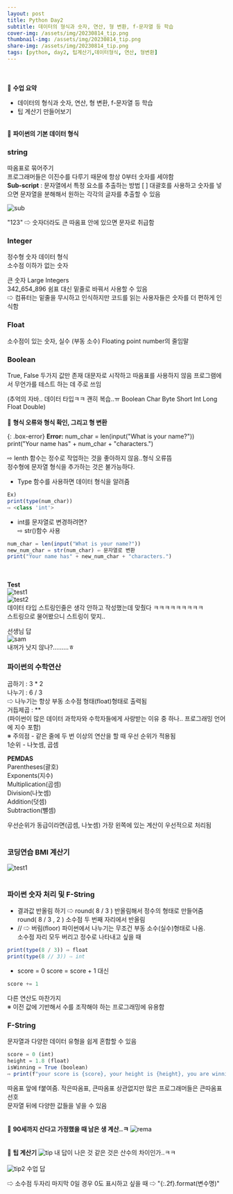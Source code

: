 ```yaml
---
layout: post
title: Python Day2
subtitle: 데이터의 형식과 숫자, 연산, 형 변환, f-문자열 등 학습
cover-img: /assets/img/20230814_tip.png
thumbnail-img: /assets/img/20230814_tip.png
share-img: /assets/img/20230814_tip.png
tags: [python, day2, 팁계산기,데이터형식, 연산, 형변환]
---
```

<br><br> 
🐶 **수업 요약**
- 데이터의 형식과 숫자, 연산, 형 변환, f-문자열 등 학습
- 팁 계산기 만들어보기
<br><br> 

🐰 **파이썬의 기본 데이터 형식**  

### string

따옴표로 묶어주기  
프로그래머들은 이진수를 다루기 때문에 항상 0부터 숫자를 세야함  
**Sub-script** : 문자열에서 특정 요소를 추출하는 방법
[ ] 대괄호를 사용하고 숫자를 넣으면 문자열을 분해해서 원하는 각각의 글자를 추출할 수 있음  

![sub](/assets/img/20230814_sub.png)

"123" ⇨ 숫자더라도 큰 따옴표 안에 있으면 문자로 취급함

### Integer
정수형 숫자 데이터 형식  
소수점 이하가 없는 숫자  

큰 숫자 Large Integers  
342_654_896 쉼표 대신 밑줄로 바꿔서 사용할 수 있음  
⇨ 컴퓨터는 밑줄을 무시하고 인식하지만 코드를 읽는 사용자들은 숫자를 더 편하게 인식함

### Float
소수점이 있는 숫자, 실수 (부동 소수) 
Floating point number의 줄임말

### Boolean
True, False 두가지 값만 존재
대문자로 시작하고 따옴표를 사용하지 않음
프로그램에서 무언가를 테스트 하는 데 주로 쓰임

(추억의 자바.. 데이터 타입ㅋㅋ 괜히 복습..ㅠ
Boolean
Char
Byte
Short
Int
Long 
Float
Double)
<br><br> 
🦊 **형식 오류와 형식 확인, 그리고 형 변환**

{: .box-error}
**Error:** num_char = len(input("What is your name?"))  
print("Your name has" + num_char + "characters.")  

⇨ lenth 함수는 정수로 작업하는 것을 좋아하지 않음..형식 오류뜸  
정수형에 문자열 형식을 추가하는 것은 불가능하다.  

- Type 함수를 사용하면 데이터 형식을 알려줌  
```javascript
Ex)
print(type(num_char))
⇨ <class 'int'>
```

- int를 문자열로 변경하려면?  
⇨ str()함수 사용  
```javascript
num_char = len(input("What is your name?"))
new_num_char = str(num_char) ⇦ 문자열로 변환
print("Your name has" + new_num_char + "characters.")
```
<br><br> 
**Test**  
![test1](/assets/img/20230814_test_inst.png)  
![test2](/assets/img/20230814_test.png)  
데이터 타입 스트링인줄은 생각 안하고 작성했는데 맞췄다 ㅋㅋㅋㅋㅋㅋㅋㅋㅋ   
스트링으로 물어봤으니 스트링이 맞지..  

선생님 답    
![sam](/assets/img/20230814_sam.jpeg)    
내꺼가 낫지 않나?.........ㅎ  

### 파이썬의 수학연산
곱하기 : 3 * 2  
나누기 : 6 / 3  
⇨ 나누기는 항상 부동 소수점 형태(float)형태로 출력됨  
거듭제곱 : **  
(파이썬이 많은 데이터 과학자와 수학자들에게 사랑받는 이유 중 하나.. 프로그래밍 언어에 지수 포함)  
※ 주의점 - 같은 줄에 두 번 이상의 연산을 할 때 우선 순위가 적용됨  
1순위 - 나눗셈, 곱셈  

**PEMDAS**  
Parentheses(괄호)  
Exponents(지수)  
Multiplication(곱셈)  
Division(나눗셈)  
Addition(덧셈)  
Subtraction(뺄셈)  

우선순위가 동급이라면(곱셈, 나눗셈) 가장 왼쪽에 있는 계산이 우선적으로 처리됨 
<br><br>
### 코딩연습 BMI 계산기  
![test1](/assets/img/20230814_bmi.png) 
<br><br> 
### 파이썬 숫자 처리 및 F-String  
- 결과값 반올림 하기 ⇨ round( 8 / 3 ) 반올림해서 정수의 형태로 만들어줌  
round( 8 / 3 , 2 ) 소수점 두 번째 자리에서 반올림  
- // ⇨ 버림(floor) 파이썬에서 나누기는 무조건 부동 소수(실수)형태로 나옴.   
소수점 자리 모두 버리고 정수로 나타내고 싶을 때  
```javascript
print(type(8 / 3)) ⇨ float
print(type(8 // 3)) ⇨ int
```

- score = 0
score = score + 1 대신 
```javascript
score += 1
```  
다른 연산도 마찬가지  
※ 이전 값에 기반해서 수를 조작해야 하는 프로그래밍에 유용함  

### F-String  
문자열과 다양한 데이터 유형을 쉽게 혼합할 수 있음
```javascript
score = 0 (int)
height = 1.8 (float)
isWinning = True (boolean)
⇨ print(f"your score is {score}, your height is {height}, you are winning is {isWinning}")
```
따옴표 앞에 f붙여줌. 작은따옴표, 큰따옴표 상관없지만 많은 프로그래머들은 큰따옴표 선호  
문자열 뒤에 다양한 값들을 넣을 수 있음  
<br><br>
🐻 **90세까지 산다고 가정했을 때 남은 생 계산..ㅋ**
![rema](/assets/img/20230814_remaining.png)  
<br><br>
🐯 **팁 계산기**
![tip](/assets/img/20230814_tip.png) 
내 답이 나은 것 같은 것은 산수의 차이인가..ㅋㅋ
<br><br> 
![tip2](/assets/img/20230814_tip2.png) 
수업 답  

⇨ 소수점 두자리 마지막 0일 경우 0도 표시하고 싶을 때 ⇨ "{:.2f}.format(변수명)"  






